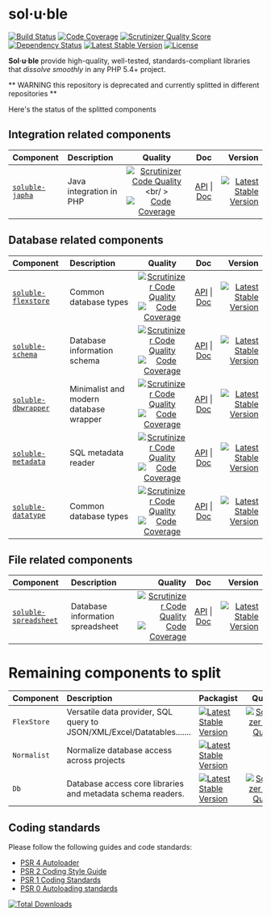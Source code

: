 # sol·u·ble

[![Build Status](https://travis-ci.org/belgattitude/solublecomponents.png?branch=master)](https://travis-ci.org/belgattitude/solublecomponents)
[![Code Coverage](https://scrutinizer-ci.com/g/belgattitude/solublecomponents/badges/coverage.png?s=aaa552f6313a3a50145f0e87b252c84677c22aa9)](https://scrutinizer-ci.com/g/belgattitude/solublecomponents/)
[![Scrutinizer Quality Score](https://scrutinizer-ci.com/g/belgattitude/solublecomponents/badges/quality-score.png?s=6f3ab91f916bf642f248e82c29857f94cb50bb33)](https://scrutinizer-ci.com/g/belgattitude/solublecomponents/)
[![Dependency Status](https://www.versioneye.com/user/projects/52cc2674ec137549700001f3/badge.png)](https://www.versioneye.com/user/projects/52cc2674ec137549700001f3)
[![Latest Stable Version](https://poser.pugx.org/soluble/solublecomponents/v/stable.png)](https://packagist.org/packages/soluble/solublecomponents)
[![License](https://poser.pugx.org/soluble/solublecomponents/license.png)](https://packagist.org/packages/soluble/solublecomponents)

**Sol·u·ble** provide high-quality, well-tested, standards-compliant libraries that *dissolve smoothly* in any PHP 5.4+ project. 

** WARNING this repository is deprecated and currently splitted in different repositories **
 
Here's the status of the splitted components


## Integration related components 

| Component     | Description            | Quality | Doc  | Version | 
| :------------ |:---------------------- |:-------:|:--------:|------:|
| [`soluble-japha`](https://github.com/belgattitude/soluble-japha)   |  Java integration in PHP    | [![Scrutinizer Code Quality](https://scrutinizer-ci.com/g/belgattitude/soluble-japha/badges/quality-score.png?b=master)](https://scrutinizer-ci.com/g/belgattitude/soluble-japha/?branch=master) <br/ > [![Code Coverage](https://scrutinizer-ci.com/g/belgattitude/soluble-japha/badges/coverage.png?s=aaa552f6313a3a50145f0e87b252c84677c22aa9)](https://scrutinizer-ci.com/g/belgattitude/soluble-japha/) | [API](http://docs.soluble.io/soluble-japha/api/) &#124; [Doc](http://docs.soluble.io/soluble-japha/manual/) | [![Latest Stable Version](https://poser.pugx.org/soluble/japha/v/stable.svg)](https://packagist.org/packages/soluble/japha) |


## Database related components 

| Component     | Description            | Quality | Doc  | Version | 
| :------------ |:---------------------- |:-------:|:--------:|------:|
| [`soluble-flexstore`](https://github.com/belgattitude/soluble-flexstore)   |  Common database types     | [![Scrutinizer Code Quality](https://scrutinizer-ci.com/g/belgattitude/soluble-flexstore/badges/quality-score.png?b=master)](https://scrutinizer-ci.com/g/belgattitude/soluble-flexstore/?branch=master) <br /> [![Code Coverage](https://scrutinizer-ci.com/g/belgattitude/soluble-flexstore/badges/coverage.png?s=aaa552f6313a3a50145f0e87b252c84677c22aa9)](https://scrutinizer-ci.com/g/belgattitude/soluble-flexstore/) | [API](http://docs.soluble.io/soluble-flexstore/api/) &#124; [Doc](http://docs.soluble.io/soluble-flexstore/manual/) | [![Latest Stable Version](https://poser.pugx.org/soluble/flexstore/v/stable.svg)](https://packagist.org/packages/soluble/flexstore) |
| [`soluble-schema`](https://github.com/belgattitude/soluble-schema)   |  Database information schema     | [![Scrutinizer Code Quality](https://scrutinizer-ci.com/g/belgattitude/soluble-schema/badges/quality-score.png?b=master)](https://scrutinizer-ci.com/g/belgattitude/soluble-schema/?branch=master) <br/> [![Code Coverage](https://scrutinizer-ci.com/g/belgattitude/soluble-schema/badges/coverage.png?s=aaa552f6313a3a50145f0e87b252c84677c22aa9)](https://scrutinizer-ci.com/g/belgattitude/soluble-schema/) | [API](http://docs.soluble.io/soluble-schema/api/) &#124; [Doc](http://docs.soluble.io/soluble-schema/manual/) | [![Latest Stable Version](https://poser.pugx.org/soluble/schema/v/stable.svg)](https://packagist.org/packages/soluble/schema) |
| [`soluble-dbwrapper`](https://github.com/belgattitude/soluble-dbwrapper)   |  Minimalist and modern database wrapper     | [![Scrutinizer Code Quality](https://scrutinizer-ci.com/g/belgattitude/soluble-dbwrapper/badges/quality-score.png?b=master)](https://scrutinizer-ci.com/g/belgattitude/soluble-dbwrapper/?branch=master) <br/>[![Code Coverage](https://scrutinizer-ci.com/g/belgattitude/soluble-dbwrapper/badges/coverage.png?s=aaa552f6313a3a50145f0e87b252c84677c22aa9)](https://scrutinizer-ci.com/g/belgattitude/soluble-dbwrapper/) | [API](http://docs.soluble.io/soluble-dbwrapper/api/) &#124; [Doc](http://docs.soluble.io/soluble-dbwrapper/manual/) | [![Latest Stable Version](https://poser.pugx.org/soluble/dbwrapper/v/stable.svg)](https://packagist.org/packages/soluble/dbwrapper) |
| [`soluble-metadata`](https://github.com/belgattitude/soluble-metadata)   |  SQL metadata reader   | [![Scrutinizer Code Quality](https://scrutinizer-ci.com/g/belgattitude/soluble-metadata/badges/quality-score.png?b=master)](https://scrutinizer-ci.com/g/belgattitude/soluble-metadata/?branch=master) <br /> [![Code Coverage](https://scrutinizer-ci.com/g/belgattitude/soluble-metadata/badges/coverage.png?s=aaa552f6313a3a50145f0e87b252c84677c22aa9)](https://scrutinizer-ci.com/g/belgattitude/soluble-metadata/) | [API](http://docs.soluble.io/soluble-metadata/api/) &#124; [Doc](http://docs.soluble.io/soluble-metadata/manual/) | [![Latest Stable Version](https://poser.pugx.org/soluble/metadata/v/stable.svg)](https://packagist.org/packages/soluble/metadata) |
| [`soluble-datatype`](https://github.com/belgattitude/soluble-datatype)   |  Common database types     | [![Scrutinizer Code Quality](https://scrutinizer-ci.com/g/belgattitude/soluble-datatype/badges/quality-score.png?b=master)](https://scrutinizer-ci.com/g/belgattitude/soluble-datatype/?branch=master) <br /> [![Code Coverage](https://scrutinizer-ci.com/g/belgattitude/soluble-datatype/badges/coverage.png?s=aaa552f6313a3a50145f0e87b252c84677c22aa9)](https://scrutinizer-ci.com/g/belgattitude/soluble-datatype/) | [API](http://docs.soluble.io/soluble-datatype/api/) &#124; [Doc](http://docs.soluble.io/soluble-datatype/manual/) | [![Latest Stable Version](https://poser.pugx.org/soluble/datatype/v/stable.svg)](https://packagist.org/packages/soluble/datatype) |

## File related components
| Component     | Description            | Quality | Doc  | Version | 
| :------------ |:---------------------- |--------:|:--------:|------:|
| [`soluble-spreadsheet`](https://github.com/belgattitude/soluble-spreadsheet)   |  Database information spreadsheet     | [![Scrutinizer Code Quality](https://scrutinizer-ci.com/g/belgattitude/soluble-spreadsheet/badges/quality-score.png?b=master)](https://scrutinizer-ci.com/g/belgattitude/soluble-spreadsheet/?branch=master) <br /> [![Code Coverage](https://scrutinizer-ci.com/g/belgattitude/soluble-spreadsheet/badges/coverage.png?s=aaa552f6313a3a50145f0e87b252c84677c22aa9)](https://scrutinizer-ci.com/g/belgattitude/soluble-spreadsheet/) | [API](http://docs.soluble.io/soluble-spreadsheet/api/) &#124; [Doc](http://docs.soluble.io/soluble-spreadsheet/manual/) | [![Latest Stable Version](https://poser.pugx.org/soluble/spreadsheet/v/stable.svg)](https://packagist.org/packages/soluble/spreadsheet) |



# Remaining components to split

| Component     | Description            | Packagist  | Quality  | 
| :------------ |:---------------------- | :--------| :-------:|
| `FlexStore`   | Versatile data provider, SQL query to JSON/XML/Excel/Datatables.......          | [![Latest Stable Version](https://poser.pugx.org/soluble/flexstore/v/stable.svg)](https://packagist.org/packages/soluble/flexstore)    | [![Scrutinizer Code Quality](https://scrutinizer-ci.com/g/belgattitude/soluble-flexstore/badges/quality-score.png?b=master)](https://scrutinizer-ci.com/g/belgattitude/soluble-flexstore/?branch=master) |
| `Normalist`   | Normalize database access across projects                   |  [![Latest Stable Version](https://poser.pugx.org/soluble/normalist/v/stable.svg)](https://packagist.org/packages/soluble/normalist)   |
| `Db`          | Database access core libraries and metadata schema readers.  | [![Latest Stable Version](https://poser.pugx.org/soluble/db/v/stable.svg)](https://packagist.org/packages/soluble/db)       | [![Scrutinizer Code Quality](https://scrutinizer-ci.com/g/belgattitude/soluble-db/badges/quality-score.png?b=master)](https://scrutinizer-ci.com/g/belgattitude/soluble-db/?branch=master) |



## Coding standards

Please follow the following guides and code standards:

* [PSR 4 Autoloader](https://github.com/php-fig/fig-standards/blob/master/accepted/PSR-4-autoloader.md)
* [PSR 2 Coding Style Guide](https://github.com/php-fig/fig-standards/blob/master/accepted/PSR-2-coding-style-guide.md)
* [PSR 1 Coding Standards](https://github.com/php-fig/fig-standards/blob/master/accepted/PSR-1-basic-coding-standard.md)
* [PSR 0 Autoloading standards](https://github.com/php-fig/fig-standards/blob/master/accepted/PSR-0.md)




[![Total Downloads](https://poser.pugx.org/soluble/solublecomponents/downloads.png)](https://packagist.org/packages/soluble/solublecomponents)